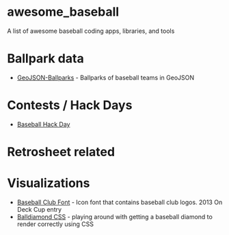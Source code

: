 # awesome_baseball
A list of awesome baseball coding apps, libraries, and tools

# Ballpark data
* [GeoJSON-Ballparks](https://github.com/cageyjames/GeoJSON-Ballparks) - Ballparks of baseball teams in GeoJSON

# Contests / Hack Days
* [Baseball Hack Day](http://www.baseballhackday.com)


# Retrosheet related 

# Visualizations
* [Baseball Club Font](https://github.com/daigofuji/bbclub-font) - Icon font that contains baseball club logos. 2013 On Deck Cup entry
* [Balldiamond CSS](https://github.com/fblecha/balldiamond) - playing around with getting a baseball diamond to render correctly using CSS
